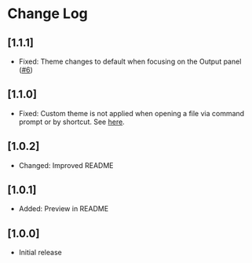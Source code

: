 # Change Log

## [1.1.1]

- Fixed: Theme changes to default when focusing on the Output panel ([#6](https://github.com/jsaulou/vscode-theme-by-language/issues/6))

## [1.1.0]

- Fixed: Custom theme is not applied when opening a file via command prompt or by shortcut. See [here](https://github.com/jsaulou/vscode-theme-by-language/issues/3).

## [1.0.2]

- Changed: Improved README

## [1.0.1]

- Added: Preview in README

## [1.0.0]

- Initial release
